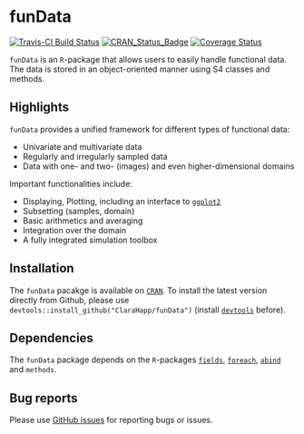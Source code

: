 # funData

[![Travis-CI Build Status](https://travis-ci.org/ClaraHapp/funData.svg?branch=master)](https://travis-ci.org/ClaraHapp/funData) 
[![CRAN\_Status\_Badge](http://www.r-pkg.org/badges/version/funData)](http://cran.r-project.org/package=funData)
[![Coverage Status](https://img.shields.io/codecov/c/github/ClaraHapp/funData/master.svg)](https://codecov.io/github/ClaraHapp/funData?branch=master)



`funData` is an `R`-package that allows users to easily handle functional data. The data is stored in an object-oriented manner using S4 classes and methods.

## Highlights ##

`funData` provides a unified framework for different types of functional data:

* Univariate and multivariate data
* Regularly and irregularly sampled data
* Data with one- and two- (images) and even higher-dimensional domains

Important functionalities include: 

* Displaying, Plotting, including an interface to [`ggplot2`](https://CRAN.R-project.org/package=ggplot2)
* Subsetting (samples, domain)
* Basic arithmetics and averaging
* Integration over the domain
* A fully integrated simulation toolbox


## Installation ##

The `funData` pacakge is available on [`CRAN`](https://CRAN.R-project.org/package=funData).
To install the latest version directly from Github, please use `devtools::install_github("ClaraHapp/funData")` (install [`devtools`](https://github.com/hadley/devtools) before).

## Dependencies ##

The `funData` package depends on the `R`-packages [`fields`](https://CRAN.R-project.org/package=fields), [`foreach`](https://CRAN.R-project.org/package=foreach), [`abind`](https://CRAN.R-project.org/package=abind) and `methods`.

## Bug reports ##

Please use [GitHub issues](https://github.com/ClaraHapp/funData/issues) for reporting bugs or issues.